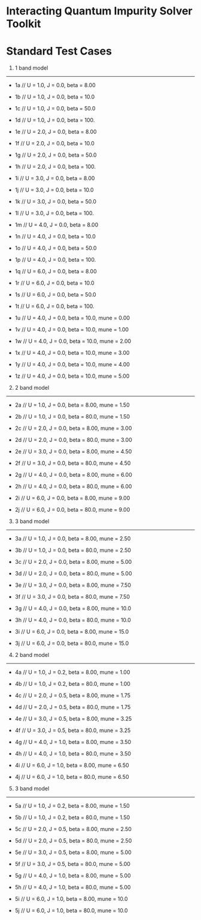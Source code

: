 


Interacting Quantum Impurity Solver Toolkit
===========================================

Standard Test Cases
===================



1. 1 band model
---------------

* 1a // U = 1.0, J = 0.0, beta = 8.00

* 1b // U = 1.0, J = 0.0, beta = 10.0

* 1c // U = 1.0, J = 0.0, beta = 50.0

* 1d // U = 1.0, J = 0.0, beta = 100.

* 1e // U = 2.0, J = 0.0, beta = 8.00

* 1f // U = 2.0, J = 0.0, beta = 10.0

* 1g // U = 2.0, J = 0.0, beta = 50.0

* 1h // U = 2.0, J = 0.0, beta = 100.

* 1i // U = 3.0, J = 0.0, beta = 8.00

* 1j // U = 3.0, J = 0.0, beta = 10.0

* 1k // U = 3.0, J = 0.0, beta = 50.0

* 1l // U = 3.0, J = 0.0, beta = 100.

* 1m // U = 4.0, J = 0.0, beta = 8.00

* 1n // U = 4.0, J = 0.0, beta = 10.0

* 1o // U = 4.0, J = 0.0, beta = 50.0

* 1p // U = 4.0, J = 0.0, beta = 100.

* 1q // U = 6.0, J = 0.0, beta = 8.00

* 1r // U = 6.0, J = 0.0, beta = 10.0

* 1s // U = 6.0, J = 0.0, beta = 50.0

* 1t // U = 6.0, J = 0.0, beta = 100.

* 1u // U = 4.0, J = 0.0, beta = 10.0, mune = 0.00

* 1v // U = 4.0, J = 0.0, beta = 10.0, mune = 1.00

* 1w // U = 4.0, J = 0.0, beta = 10.0, mune = 2.00

* 1x // U = 4.0, J = 0.0, beta = 10.0, mune = 3.00

* 1y // U = 4.0, J = 0.0, beta = 10.0, mune = 4.00

* 1z // U = 4.0, J = 0.0, beta = 10.0, mune = 5.00


2. 2 band model
---------------

* 2a // U = 1.0, J = 0.0, beta = 8.00, mune = 1.50

* 2b // U = 1.0, J = 0.0, beta = 80.0, mune = 1.50

* 2c // U = 2.0, J = 0.0, beta = 8.00, mune = 3.00

* 2d // U = 2.0, J = 0.0, beta = 80.0, mune = 3.00

* 2e // U = 3.0, J = 0.0, beta = 8.00, mune = 4.50

* 2f // U = 3.0, J = 0.0, beta = 80.0, mune = 4.50

* 2g // U = 4.0, J = 0.0, beta = 8.00, mune = 6.00

* 2h // U = 4.0, J = 0.0, beta = 80.0, mune = 6.00

* 2i // U = 6.0, J = 0.0, beta = 8.00, mune = 9.00

* 2j // U = 6.0, J = 0.0, beta = 80.0, mune = 9.00


3. 3 band model
---------------

* 3a // U = 1.0, J = 0.0, beta = 8.00, mune = 2.50

* 3b // U = 1.0, J = 0.0, beta = 80.0, mune = 2.50

* 3c // U = 2.0, J = 0.0, beta = 8.00, mune = 5.00

* 3d // U = 2.0, J = 0.0, beta = 80.0, mune = 5.00

* 3e // U = 3.0, J = 0.0, beta = 8.00, mune = 7.50

* 3f // U = 3.0, J = 0.0, beta = 80.0, mune = 7.50

* 3g // U = 4.0, J = 0.0, beta = 8.00, mune = 10.0

* 3h // U = 4.0, J = 0.0, beta = 80.0, mune = 10.0

* 3i // U = 6.0, J = 0.0, beta = 8.00, mune = 15.0

* 3j // U = 6.0, J = 0.0, beta = 80.0, mune = 15.0


4. 2 band model
---------------

* 4a // U = 1.0, J = 0.2, beta = 8.00, mune = 1.00

* 4b // U = 1.0, J = 0.2, beta = 80.0, mune = 1.00

* 4c // U = 2.0, J = 0.5, beta = 8.00, mune = 1.75

* 4d // U = 2.0, J = 0.5, beta = 80.0, mune = 1.75

* 4e // U = 3.0, J = 0.5, beta = 8.00, mune = 3.25

* 4f // U = 3.0, J = 0.5, beta = 80.0, mune = 3.25

* 4g // U = 4.0, J = 1.0, beta = 8.00, mune = 3.50

* 4h // U = 4.0, J = 1.0, beta = 80.0, mune = 3.50

* 4i // U = 6.0, J = 1.0, beta = 8.00, mune = 6.50

* 4j // U = 6.0, J = 1.0, beta = 80.0, mune = 6.50


5. 3 band model
---------------

* 5a // U = 1.0, J = 0.2, beta = 8.00, mune = 1.50

* 5b // U = 1.0, J = 0.2, beta = 80.0, mune = 1.50

* 5c // U = 2.0, J = 0.5, beta = 8.00, mune = 2.50

* 5d // U = 2.0, J = 0.5, beta = 80.0, mune = 2.50

* 5e // U = 3.0, J = 0.5, beta = 8.00, mune = 5.00

* 5f // U = 3.0, J = 0.5, beta = 80.0, mune = 5.00

* 5g // U = 4.0, J = 1.0, beta = 8.00, mune = 5.00

* 5h // U = 4.0, J = 1.0, beta = 80.0, mune = 5.00

* 5i // U = 6.0, J = 1.0, beta = 8.00, mune = 10.0

* 5j // U = 6.0, J = 1.0, beta = 80.0, mune = 10.0
